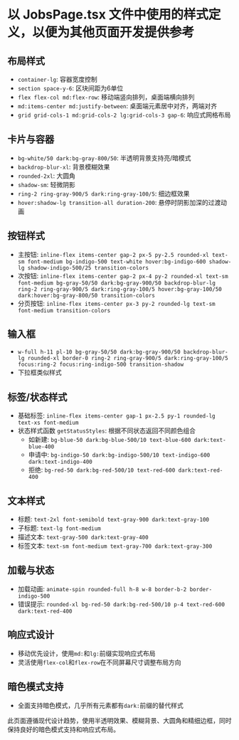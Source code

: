 
# 以 JobsPage.tsx 文件中使用的样式定义，以便为其他页面开发提供参考

## 布局样式
- `container-lg`: 容器宽度控制
- `section space-y-6`: 区块间距为6单位
- `flex flex-col md:flex-row`: 移动端竖向排列，桌面端横向排列
- `md:items-center md:justify-between`: 桌面端元素居中对齐，两端对齐
- `grid grid-cols-1 md:grid-cols-2 lg:grid-cols-3 gap-6`: 响应式网格布局

## 卡片与容器
- `bg-white/50 dark:bg-gray-800/50`: 半透明背景支持亮/暗模式
- `backdrop-blur-xl`: 背景模糊效果
- `rounded-2xl`: 大圆角
- `shadow-sm`: 轻微阴影
- `ring-2 ring-gray-900/5 dark:ring-gray-100/5`: 细边框效果
- `hover:shadow-lg transition-all duration-200`: 悬停时阴影加深的过渡动画

## 按钮样式
- 主按钮: `inline-flex items-center gap-2 px-5 py-2.5 rounded-xl text-sm font-medium bg-indigo-500 text-white hover:bg-indigo-600 shadow-lg shadow-indigo-500/25 transition-colors`
- 次按钮: `inline-flex items-center gap-2 px-4 py-2 rounded-xl text-sm font-medium bg-gray-50/50 dark:bg-gray-900/50 backdrop-blur-lg ring-2 ring-gray-900/5 dark:ring-gray-100/5 hover:bg-gray-100/50 dark:hover:bg-gray-800/50 transition-colors`
- 分页按钮: `inline-flex items-center px-3 py-2 rounded-lg text-sm font-medium transition-colors`

## 输入框
- `w-full h-11 pl-10 bg-gray-50/50 dark:bg-gray-900/50 backdrop-blur-lg rounded-xl border-0 ring-2 ring-gray-900/5 dark:ring-gray-100/5 focus:ring-2 focus:ring-indigo-500 transition-shadow`
- 下拉框类似样式

## 标签/状态样式
- 基础标签: `inline-flex items-center gap-1 px-2.5 py-1 rounded-lg text-xs font-medium`
- 状态样式函数 `getStatusStyles`: 根据不同状态返回不同颜色组合
  - 如新建: `bg-blue-50 dark:bg-blue-500/10 text-blue-600 dark:text-blue-400`
  - 申请中: `bg-indigo-50 dark:bg-indigo-500/10 text-indigo-600 dark:text-indigo-400`
  - 拒绝: `bg-red-50 dark:bg-red-500/10 text-red-600 dark:text-red-400`

## 文本样式
- 标题: `text-2xl font-semibold text-gray-900 dark:text-gray-100`
- 子标题: `text-lg font-medium`
- 描述文本: `text-gray-500 dark:text-gray-400`
- 标签文本: `text-sm font-medium text-gray-700 dark:text-gray-300`

## 加载与状态
- 加载动画: `animate-spin rounded-full h-8 w-8 border-b-2 border-indigo-500`
- 错误提示: `rounded-xl bg-red-50 dark:bg-red-500/10 p-4 text-red-600 dark:text-red-400`

## 响应式设计
- 移动优先设计，使用`md:`和`lg:`前缀实现响应式布局
- 灵活使用`flex-col`和`flex-row`在不同屏幕尺寸调整布局方向

## 暗色模式支持
- 全面支持暗色模式，几乎所有元素都有`dark:`前缀的替代样式

此页面遵循现代设计趋势，使用半透明效果、模糊背景、大圆角和精细边框，同时保持良好的暗色模式支持和响应式布局。
